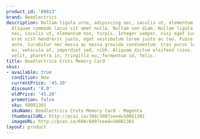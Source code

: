 ```yaml
---
product_id: '00813'
brand: Beedlectrics
description: Nullam ligula urna, adipiscing nec, iaculis ut, elementum non, turpis.
  Aliquam commodo lacus sit amet nulla. Nullam non diam. Nullam ligula urna, adipiscing
  nec, iaculis ut, elementum non, turpis. Integer semper, nisi eget suscipit eleifend,
  erat nisl hendrerit justo, eget vestibulum lorem justo ac leo. Fusce porttitor hendrerit
  ante. Curabitur nec massa ac massa gravida condimentum. Cras purus lectus, egestas
  eu, vehicula at, imperdiet sed, nibh. Aliquam dictum eleifend risus. Integer sem
  velit, pharetra in, fringilla eu, fermentum id, felis.
title: Beedlectrics Cruts Memory Card
skus:
- available: true
  condition: New
  currentPrice: '45.28'
  discount: '0.0'
  oldPrice: '45.28'
  promotion: false
  sku: S0081301
  skuName: Beedlectrics Cruts Memory Card - Magenta
  thumbnailURL: http://pcas.io/300/300?seed=S0081301
  imageURL: http://pcas.io/600/600?seed=S0081301
layout: product
---
```

